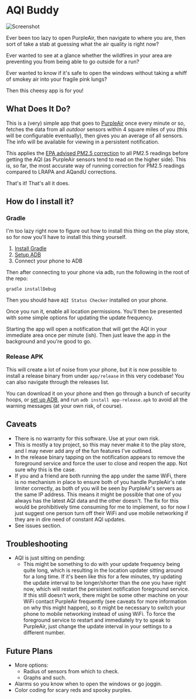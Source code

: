AQI Buddy
==================

![Screenshot](https://awdavies-static.s3.amazonaws.com/Screenshot_20200912-195338.png "Screenshot of the app in use.")

Ever been too lazy to open PurpleAir, then navigate to where you are, then sort
of take a stab at guessing what the air quality is right now?

Ever wanted to see at a glance whether the wildfires in your area are preventing
you from being able to go outside for a run?

Ever wanted to know if it's safe to open the windows without taking a whiff of
smokey air into your fragile pink lungs?

Then this cheesy app is for you!

## What Does It Do?

This is a (very) simple app that goes to [PurpleAir](https://www.purpleair.com)
once every minute or so, fetches the data from all _outdoor_ sensors within 4
square miles of you (this will be configurable eventually), then gives you an
average of all sensors. The info will be available for viewing in a persistent
notification.

This applies the [EPA advised PM2.5 correction](https://cfpub.epa.gov/si/si_public_record_report.cfm?dirEntryId=349513&Lab=CEMM&simplesearch=0&showcriteria=2&sortby=pubDate&timstype=&datebeginpublishedpresented=08/25/2018)
to all PM2.5 readings before getting the AQI (as PurpleAir sensors tend to read
on the higher side). This is, so far, the most accurate way of running
correction for PM2.5 readings compared to LRAPA and AQandU corrections.

That's it! That's all it does.

## How do I install it?

### Gradle

I'm too lazy right now to figure out how to install this thing on the play
store, so for now you'll have to install this thing yourself.

1. [Install Gradle](https://gradle.org/install/)
2. [Setup ADB](https://developer.android.com/studio/command-line/adb)
3. Connect your phone to ADB

Then after connecting to your phone via adb, run the following in the root of
the repo:

```shell
gradle installDebug
```

Then you should have `AQI Status Checker` installed on your phone.

Once you run it, enable all location permissions. You'll then be presented with
some simple options for updating the update frequency.

Starting the app will open a notification that will get the AQI in your
immediate area once per minute (ish). Then just leave the app in the background
and you're good to go.

### Release APK

This will create a lot of noise from your phone, but it is now possible to
install a release binary from under `app/release` in this very codebase! You can
also navigate through the releases list.

You can download it on your phone and then go through a bunch of security hoops,
or [set up ADB](https://developer.android.com/studio/command-line/adb), and run
`adb install app-release.apk` to avoid all the warning messages (at your own
risk, of course).

## Caveats

* There is no warranty for this software. Use at your own risk.
* This is mostly a toy project, so this may never make it to the play store, and
  I may never add any of the fun features I've outlined.
* In the release binary tapping on the notification appears to remove the
  foreground service and force the user to close and reopen the app. Not sure
  why this is the case.
* If you and a friend are both running the app under the same WiFi, there is no
  mechanism in place to ensure both of you handle PurpleAir's rate limiter
  correctly, as both of you will be seen by PurpleAir's servers as the same IP
  address. This means it might be possible that one of you always has the latest
  AQI data and the other doesn't. The fix for this would be prohibitively time
  consuming for me to implement, so for now I just suggest one person turn off
  their WiFi and use mobile networking if they are in dire need of constant AQI
  updates.
* See issues section.

## Troubleshooting

* AQI is just sitting on pending:
  * This might be something to do with your update frequency being quite long,
    which is resulting in the location updater sitting around for a long time.
    If it's been like this for a few minutes, try updating the update interval
    to be longer/shorter than the one you have right now, which will restart
    the persistent notification foreground service. If this still doesn't work,
    there might be some other machine on your WiFi contact PurpleAir frequently
    (see caveats for more information on why this might happen), so it might be
    necessary to switch your phone to mobile networking instead of using WiFi.
    To force the foreground service to restart and immediately try to speak to
    PurpleAir, just change the update interval in your settings to a different
    number.

## Future Plans

* More options:
  * Radius of sensors from which to check.
  * Graphs and such.
* Alarms so you know when to open the windows or go joggin.
* Color coding for scary reds and spooky purples.
